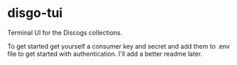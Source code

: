 # disgo-tui
Terminal UI for the Discogs collections.

To get started get yourself a consumer key and secret and add them to .env file to get started with authentication. I'll add a better readme later.